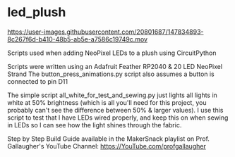 # led_plush

https://user-images.githubusercontent.com/20801687/147834893-8c267f6d-b410-48b5-ab5e-a7586c19749c.mov

Scripts used when adding NeoPixel LEDs to a plush using CircuitPython

Scripts were written using an Adafruit Feather RP2040 & 20 LED NeoPixel Strand
The button_press_animations.py script also assumes a button is connected to pin D11

The simple script all_white_for_test_and_sewing.py just lights all lights in white at 50% brightness (which is all you'll need for this project, you probably can't see the difference between 50% & larger values). I use this script to test that I have LEDs wired properly, and keep this on when sewing in LEDs so I can see how the light shines through the fabric.

Step by Step Build Guide available in the MakerSnack playlist on Prof. Gallaugher's YouTube Channel:
https://YouTube.com/profgallaugher

